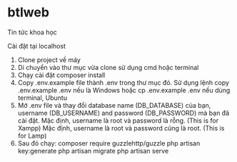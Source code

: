 # btlweb
Tin tức khoa học

Cài đặt tại localhost
1. Clone project về máy
2. Di chuyển vào thư mục vừa clone sử dụng cmd hoặc terminal
3. Chạy cài đặt composer install
4. Copy .env.example file thành .env trong thư mục đó. 
Sử dụng lệnh copy .env.example .env nếu là Windows hoặc cp .env.example .env nếu dùng terminal, Ubuntu
5. Mở .env file và thay đổi database name (DB_DATABASE) của bạn, username (DB_USERNAME) and password (DB_PASSWORD) mà bạn đã cài đặt. 
Mặc định, username là root và password là rỗng. (This is for Xampp) 
Mặc định, username là root và password cũng là root. (This is for Lamp)
6. Sau đó chạy: 
composer require guzzlehttp/guzzle
php artisan key:generate
php artisan migrate
php artisan serve
